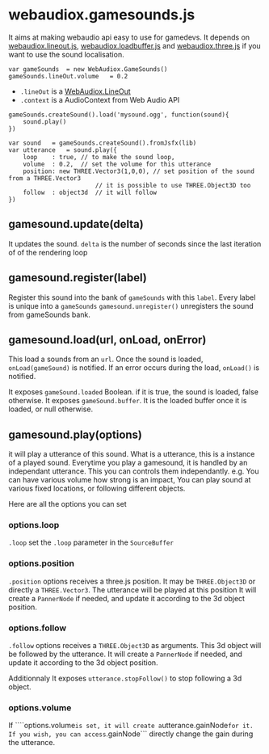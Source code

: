 webaudiox.gamesounds.js
=======================

It aims at making webaudio api easy to use for gamedevs.
It depends on 
[webaudiox.lineout.js](https://github.com/jeromeetienne/webaudiox#webaudioxlineoutjs),
[webaudiox.loadbuffer.js](https://github.com/jeromeetienne/webaudiox#webaudioxloadbufferjs)
and
[webaudiox.three.js](https://github.com/jeromeetienne/webaudiox#webaudioxthreejs) if
you want to use the sound localisation.


```
var gameSounds	= new WebAudiox.GameSounds()
gameSounds.lineOut.volume	= 0.2
```

* ```.lineOut``` is a [WebAudiox.LineOut](https://github.com/jeromeetienne/webaudiox#webaudioxlineoutjs)
* ```.context``` is a AudioContext from Web Audio API


```
gameSounds.createSound().load('mysound.ogg', function(sound){
	sound.play()
})
```

```
var sound	= gameSounds.createSound().fromJsfx(lib)
var utterance	= sound.play({
	loop	: true,	// to make the sound loop, 
	volume	: 0.2,	// set the volume for this utterance
	position: new THREE.Vector3(1,0,0),	// set position of the sound from a THREE.Vector3
						// it is possible to use THREE.Object3D too
	follow	: object3d	// it will follow
})
```

## gamesound.update(delta)
It updates the sound. ```delta``` is the number of seconds since the last iteration of
of the rendering loop

## gamesound.register(label)

Register this sound into the bank of ```gameSounds``` with this ```label```.
Every label is unique into a ```gameSounds```
```gamesound.unregister()``` unregisters the sound from gameSounds bank.

## gamesound.load(url, onLoad, onError)

This load a sounds from an ```url```.
Once the sound is loaded, ```onLoad(gameSound)``` is notified.
If an error occurs during the load, ```onLoad()``` is notified.

It exposes ```gameSound.loaded``` Boolean. if it is true, the sound
is loaded, false otherwise.
It exposes ```gameSound.buffer```. It is the loaded buffer once it is loaded,
or null otherwise.

## gamesound.play(options)

it will play a utterance of this sound.
What is a utterance, this is a instance of a played sound.
Everytime you play a gamesound, it is handled by an independant utterance.
This you can controls them independantly.
e.g. You can have various volume how strong is an impact,
You can play sound at various fixed locations, or following different objects.

Here are all the options you can set

### options.loop

```.loop``` set the ```.loop``` parameter in the ```SourceBuffer```

### options.position

```.position``` options receives a three.js position. It may be ```THREE.Object3D``` 
or directly a ```THREE.Vector3```.
The utterance will be played at this position
It will create a ```PannerNode``` if needed, and update it according to the 3d object
position.

### options.follow

```.follow``` options receives a ```THREE.Object3D``` as arguments. This 3d object
will be followed by the utterance.
It will create a ```PannerNode``` if needed, and update it according to the 3d object
position.

Additionnaly It exposes ```utterance.stopFollow()``` to stop following a 3d object.

### options.volume
If ````options.volume``` is set, it will create a ```utterance.gainNode``` for it. 
If you wish, you can access ```.gainNode``` directly change the gain during the utterance.

